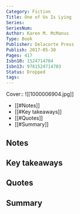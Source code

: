```yaml
---
Category: Fiction
Title: One of Us Is Lying
Series: 
SeriesNum: 
Author: Karen M. McManus
Type: Book
Publisher: Delacorte Press
Publish: 2017-05-30
Pages: 417
Isbn10: 1524714704
Isbn13: 9781524714703
Status: Dropped
tags: 
---
```




Cover:: ![[1000006904.jpg]]

- [[#Notes]]
- [[#Key takeaways]]
- [[#Quotes]]
- [[#Summary]]

## Notes

## Key takeaways

## Quotes

## Summary